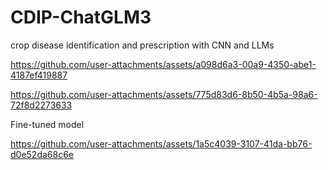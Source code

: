 # CDIP-ChatGLM3
crop disease identification and prescription with CNN and LLMs

https://github.com/user-attachments/assets/a098d6a3-00a9-4350-abe1-4187ef419887

https://github.com/user-attachments/assets/775d83d6-8b50-4b5a-98a6-72f8d2273633

Fine-tuned model

https://github.com/user-attachments/assets/1a5c4039-3107-41da-bb76-d0e52da68c6e
